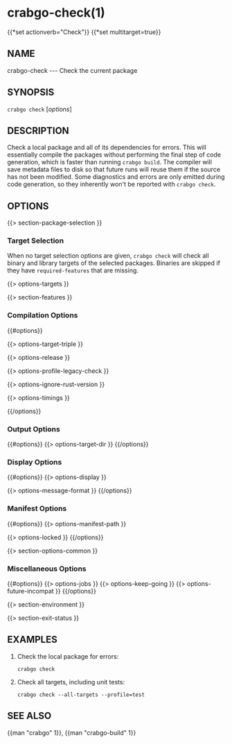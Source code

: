 # crabgo-check(1)
{{*set actionverb="Check"}}
{{*set multitarget=true}}

## NAME

crabgo-check --- Check the current package

## SYNOPSIS

`crabgo check` [_options_]

## DESCRIPTION

Check a local package and all of its dependencies for errors. This will
essentially compile the packages without performing the final step of code
generation, which is faster than running `crabgo build`. The compiler will save
metadata files to disk so that future runs will reuse them if the source has
not been modified. Some diagnostics and errors are only emitted during code
generation, so they inherently won't be reported with `crabgo check`.

## OPTIONS

{{> section-package-selection }}

### Target Selection

When no target selection options are given, `crabgo check` will check all
binary and library targets of the selected packages. Binaries are skipped if
they have `required-features` that are missing.

{{> options-targets }}

{{> section-features }}

### Compilation Options

{{#options}}

{{> options-target-triple }}

{{> options-release }}

{{> options-profile-legacy-check }}

{{> options-ignore-rust-version }}

{{> options-timings }}

{{/options}}

### Output Options

{{#options}}
{{> options-target-dir }}
{{/options}}

### Display Options

{{#options}}
{{> options-display }}

{{> options-message-format }}
{{/options}}

### Manifest Options

{{#options}}
{{> options-manifest-path }}

{{> options-locked }}
{{/options}}

{{> section-options-common }}

### Miscellaneous Options

{{#options}}
{{> options-jobs }}
{{> options-keep-going }}
{{> options-future-incompat }}
{{/options}}

{{> section-environment }}

{{> section-exit-status }}

## EXAMPLES

1. Check the local package for errors:

       crabgo check

2. Check all targets, including unit tests:

       crabgo check --all-targets --profile=test

## SEE ALSO
{{man "crabgo" 1}}, {{man "crabgo-build" 1}}

